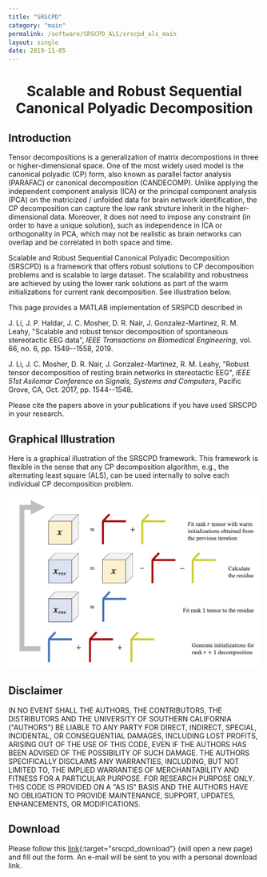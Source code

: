 ```yaml
---
title: "SRSCPD"
category: "main"
permalink: /software/SRSCPD_ALS/srscpd_als_main
layout: single
date: 2019-11-05
---
```


# **<center>Scalable and Robust Sequential Canonical Polyadic Decomposition</center>**

## Introduction

Tensor decompositions is a generalization of matrix decompostions in three or higher-dimensional space. One of the most widely used model is the canonical polyadic (CP) form, also known as parallel factor analysis (PARAFAC) or canonical decomposition (CANDECOMP). Unlike applying the independent component analysis (ICA) or the principal component analysis (PCA) on the matricized / unfolded data for brain network identification, the CP decomposition can capture the low rank struture inherit in the higher-dimensional data. Moreover, it does not need to impose any constraint (in order to have a unique solution), such as independence in ICA or orthogonality in PCA, which may not be realistic as brain networks can overlap and be correlated in both space and time.

Scalable and Robust Sequential Canonical Polyadic Decomposition (SRSCPD) is a framework that offers robust solutions to CP decomposition problems and is scalable to large dataset. The scalability and robustness are achieved by using the lower rank solutions as part of the warm initializations for current rank decomposition. See illustration below. 

This page provides a MATLAB implementation of SRSPCD described in

J. Li, J. P. Haldar, J. C. Mosher, D. R. Nair, J. Gonzalez-Martinez, R. M. Leahy, "Scalable and robust tensor decomposition of spontaneous stereotactic EEG data", *IEEE Transactions on Biomedical Engineering*, vol. 66, no. 6, pp. 1549--1558, 2019. &nbsp; [<i class="fa fa-quote-right"></i>](/files/bib/Li2019SartdossEd.bib)

J. Li, J. C. Mosher, D. R. Nair, J. Gonzalez-Martinez, R. M. Leahy, "Robust tensor decomposition of resting brain networks in stereotactic EEG", *IEEE 51st Asilomar Conference on Signals, Systems and Computers*, Pacific Grove, CA, Oct. 2017, pp. 1544--1548. &nbsp; [<i class="fa fa-quote-right"></i>](/files/bib/Li2017RtdorbnisE.bib)

Please cite the papers above in your publications if you have used SRSCPD in your research.

## Graphical Illustration

Here is a graphical illustration of the SRSCPD framework. This framework is flexible in the sense that any CP decomposition algorithm, e.g., the alternating least square (ALS), can be used internally to solve each individual CP decomposition problem.

![](/images/software/SRSCPD/SRSCPD.png)

## Disclaimer

IN NO EVENT SHALL THE AUTHORS, THE CONTRIBUTORS, THE DISTRIBUTORS AND THE UNIVERSITY OF SOUTHERN CALIFORNIA ("AUTHORS") BE LIABLE TO ANY PARTY FOR DIRECT, INDIRECT, SPECIAL, INCIDENTAL, OR CONSEQUENTIAL DAMAGES, INCLUDING LOST PROFITS, ARISING OUT OF THE USE OF THIS CODE, EVEN IF THE AUTHORS HAS BEEN ADVISED OF THE POSSIBILITY OF SUCH DAMAGE. THE AUTHORS SPECIFICALLY DISCLAIMS ANY WARRANTIES, INCLUDING, BUT NOT LIMITED TO, THE IMPLIED WARRANTIES OF MERCHANTABILITY AND FITNESS FOR A PARTICULAR PURPOSE. FOR RESEARCH PURPOSE ONLY. THIS CODE IS PROVIDED ON A "AS IS" BASIS AND THE AUTHORS HAVE NO OBLIGATION TO PROVIDE MAINTENANCE, SUPPORT, UPDATES, ENHANCEMENTS, OR MODIFICATIONS.

## Download

Please follow this [link](http://soft.imagicastle.com:27224/software/download.php?app=srscpd_als){:target="srscpd_download"} (will open a new page) and fill out the form. An e-mail will be sent to you with a personal download link. 

